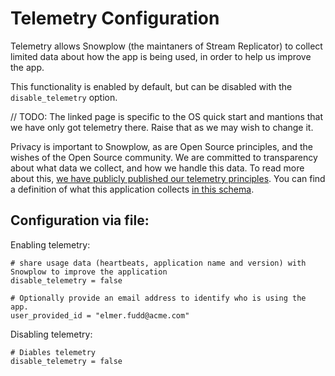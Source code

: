 # Telemetry Configuration

Telemetry allows Snowplow (the maintaners of Stream Replicator) to collect limited data about how the app is being used, in order to help us improve the app.

This functionality is enabled by default, but can be disabled with the `disable_telemetry` option.

// TODO: The linked page is specific to the OS quick start and mantions that we have only got telemetry there. Raise that as we may wish to change it. 

Privacy is important to Snowplow, as are Open Source principles, and the wishes of the Open Source community. We are committed to transparency about what data we collect, and how we handle this data. To read more about this, [we have publicly published our telemetry principles](https://docs.snowplow.io/docs/open-source-quick-start/what-is-the-quick-start-for-open-source/telemetry-principles/). You can find a definition of what this application collects [in this schema](https://github.com/snowplow/iglu-central/blob/master/schemas/com.snowplowanalytics.oss/oss_context/jsonschema/1-0-1).

## Configuration via file:

Enabling telemetry:

```hcl
# share usage data (heartbeats, application name and version) with Snowplow to improve the application
disable_telemetry = false

# Optionally provide an email address to identify who is using the app.
user_provided_id = "elmer.fudd@acme.com"
```

Disabling telemetry:

```hcl
# Diables telemetry
disable_telemetry = false
```
